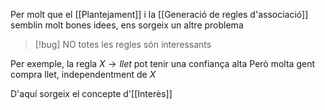 Per molt que el [[Plantejament]] i la [[Generació de regles d'associació]] semblin molt bones idees, ens sorgeix un altre problema

>[!bug] NO totes les regles són interessants

Per exemple, la regla $X \to llet$ pot tenir una confiança alta 
	Però molta gent compra llet, independentment de $X$

D'aquí sorgeix el concepte d'[[Interès]]
